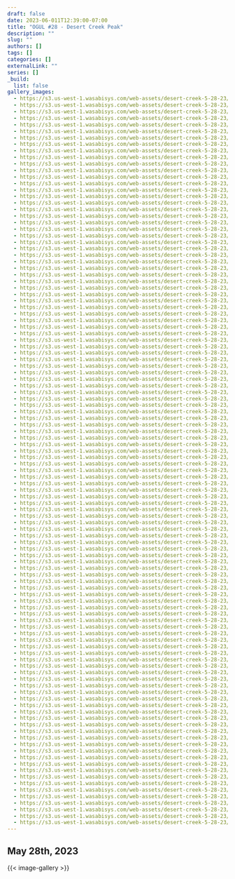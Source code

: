 ```yaml
---
draft: false
date: 2023-06-011T12:39:00-07:00
title: "OGUL #28 - Desert Creek Peak"
description: ""
slug: ""
authors: []
tags: []
categories: []
externalLink: ""
series: []
_build:
  list: false
gallery_images:
  - https://s3.us-west-1.wasabisys.com/web-assets/desert-creek-5-28-23/PXL_20230528_143426483.jpg
  - https://s3.us-west-1.wasabisys.com/web-assets/desert-creek-5-28-23/PXL_20230528_145335055.jpg
  - https://s3.us-west-1.wasabisys.com/web-assets/desert-creek-5-28-23/PXL_20230528_145640975.jpg
  - https://s3.us-west-1.wasabisys.com/web-assets/desert-creek-5-28-23/PXL_20230528_150654980.jpg
  - https://s3.us-west-1.wasabisys.com/web-assets/desert-creek-5-28-23/PXL_20230528_150710217.jpg
  - https://s3.us-west-1.wasabisys.com/web-assets/desert-creek-5-28-23/PXL_20230528_150717381.jpg
  - https://s3.us-west-1.wasabisys.com/web-assets/desert-creek-5-28-23/PXL_20230528_150909166.jpg
  - https://s3.us-west-1.wasabisys.com/web-assets/desert-creek-5-28-23/PXL_20230528_151247318.jpg
  - https://s3.us-west-1.wasabisys.com/web-assets/desert-creek-5-28-23/PXL_20230528_151322922.PANO.jpg
  - https://s3.us-west-1.wasabisys.com/web-assets/desert-creek-5-28-23/PXL_20230528_151833954.jpg
  - https://s3.us-west-1.wasabisys.com/web-assets/desert-creek-5-28-23/PXL_20230528_152606580.jpg
  - https://s3.us-west-1.wasabisys.com/web-assets/desert-creek-5-28-23/PXL_20230528_152609067.jpg
  - https://s3.us-west-1.wasabisys.com/web-assets/desert-creek-5-28-23/PXL_20230528_152613322.jpg
  - https://s3.us-west-1.wasabisys.com/web-assets/desert-creek-5-28-23/PXL_20230528_152614590.jpg
  - https://s3.us-west-1.wasabisys.com/web-assets/desert-creek-5-28-23/PXL_20230528_153102048.jpg
  - https://s3.us-west-1.wasabisys.com/web-assets/desert-creek-5-28-23/PXL_20230528_153103870.jpg
  - https://s3.us-west-1.wasabisys.com/web-assets/desert-creek-5-28-23/PXL_20230528_153305227.jpg
  - https://s3.us-west-1.wasabisys.com/web-assets/desert-creek-5-28-23/PXL_20230528_154046363.jpg
  - https://s3.us-west-1.wasabisys.com/web-assets/desert-creek-5-28-23/PXL_20230528_154901747.jpg
  - https://s3.us-west-1.wasabisys.com/web-assets/desert-creek-5-28-23/PXL_20230528_154926220.jpg
  - https://s3.us-west-1.wasabisys.com/web-assets/desert-creek-5-28-23/PXL_20230528_155208374.jpg
  - https://s3.us-west-1.wasabisys.com/web-assets/desert-creek-5-28-23/PXL_20230528_155442956.jpg
  - https://s3.us-west-1.wasabisys.com/web-assets/desert-creek-5-28-23/PXL_20230528_155512030.PORTRAIT.jpg
  - https://s3.us-west-1.wasabisys.com/web-assets/desert-creek-5-28-23/PXL_20230528_155513462.PORTRAIT.jpg
  - https://s3.us-west-1.wasabisys.com/web-assets/desert-creek-5-28-23/PXL_20230528_160430427.jpg
  - https://s3.us-west-1.wasabisys.com/web-assets/desert-creek-5-28-23/PXL_20230528_160510342.jpg
  - https://s3.us-west-1.wasabisys.com/web-assets/desert-creek-5-28-23/PXL_20230528_160823053.jpg
  - https://s3.us-west-1.wasabisys.com/web-assets/desert-creek-5-28-23/PXL_20230528_161935313.jpg
  - https://s3.us-west-1.wasabisys.com/web-assets/desert-creek-5-28-23/PXL_20230528_162027609.jpg
  - https://s3.us-west-1.wasabisys.com/web-assets/desert-creek-5-28-23/PXL_20230528_162029350.jpg
  - https://s3.us-west-1.wasabisys.com/web-assets/desert-creek-5-28-23/PXL_20230528_162128370.jpg
  - https://s3.us-west-1.wasabisys.com/web-assets/desert-creek-5-28-23/PXL_20230528_162129675.jpg
  - https://s3.us-west-1.wasabisys.com/web-assets/desert-creek-5-28-23/PXL_20230528_162131357.jpg
  - https://s3.us-west-1.wasabisys.com/web-assets/desert-creek-5-28-23/PXL_20230528_162355910.jpg
  - https://s3.us-west-1.wasabisys.com/web-assets/desert-creek-5-28-23/PXL_20230528_162457763.jpg
  - https://s3.us-west-1.wasabisys.com/web-assets/desert-creek-5-28-23/PXL_20230528_163603275.jpg
  - https://s3.us-west-1.wasabisys.com/web-assets/desert-creek-5-28-23/PXL_20230528_164302271.jpg
  - https://s3.us-west-1.wasabisys.com/web-assets/desert-creek-5-28-23/PXL_20230528_164305071.jpg
  - https://s3.us-west-1.wasabisys.com/web-assets/desert-creek-5-28-23/PXL_20230528_165113313.jpg
  - https://s3.us-west-1.wasabisys.com/web-assets/desert-creek-5-28-23/PXL_20230528_165118342.jpg
  - https://s3.us-west-1.wasabisys.com/web-assets/desert-creek-5-28-23/PXL_20230528_165721647.jpg
  - https://s3.us-west-1.wasabisys.com/web-assets/desert-creek-5-28-23/PXL_20230528_170023759.jpg
  - https://s3.us-west-1.wasabisys.com/web-assets/desert-creek-5-28-23/PXL_20230528_170428759.jpg
  - https://s3.us-west-1.wasabisys.com/web-assets/desert-creek-5-28-23/PXL_20230528_170951016.jpg
  - https://s3.us-west-1.wasabisys.com/web-assets/desert-creek-5-28-23/PXL_20230528_172437216.jpg
  - https://s3.us-west-1.wasabisys.com/web-assets/desert-creek-5-28-23/PXL_20230528_172439792.jpg
  - https://s3.us-west-1.wasabisys.com/web-assets/desert-creek-5-28-23/PXL_20230528_172924621.PANO.jpg
  - https://s3.us-west-1.wasabisys.com/web-assets/desert-creek-5-28-23/PXL_20230528_172935948.jpg
  - https://s3.us-west-1.wasabisys.com/web-assets/desert-creek-5-28-23/PXL_20230528_173205349.jpg
  - https://s3.us-west-1.wasabisys.com/web-assets/desert-creek-5-28-23/PXL_20230528_173934681.jpg
  - https://s3.us-west-1.wasabisys.com/web-assets/desert-creek-5-28-23/PXL_20230528_173941724.jpg
  - https://s3.us-west-1.wasabisys.com/web-assets/desert-creek-5-28-23/PXL_20230528_173949145.jpg
  - https://s3.us-west-1.wasabisys.com/web-assets/desert-creek-5-28-23/PXL_20230528_174012221.jpg
  - https://s3.us-west-1.wasabisys.com/web-assets/desert-creek-5-28-23/PXL_20230528_174132001.jpg
  - https://s3.us-west-1.wasabisys.com/web-assets/desert-creek-5-28-23/PXL_20230528_174140255.jpg
  - https://s3.us-west-1.wasabisys.com/web-assets/desert-creek-5-28-23/PXL_20230528_174141802.jpg
  - https://s3.us-west-1.wasabisys.com/web-assets/desert-creek-5-28-23/PXL_20230528_174142870.jpg
  - https://s3.us-west-1.wasabisys.com/web-assets/desert-creek-5-28-23/PXL_20230528_174144043.jpg
  - https://s3.us-west-1.wasabisys.com/web-assets/desert-creek-5-28-23/PXL_20230528_174145234.jpg
  - https://s3.us-west-1.wasabisys.com/web-assets/desert-creek-5-28-23/PXL_20230528_174146634.jpg
  - https://s3.us-west-1.wasabisys.com/web-assets/desert-creek-5-28-23/PXL_20230528_174147952.jpg
  - https://s3.us-west-1.wasabisys.com/web-assets/desert-creek-5-28-23/PXL_20230528_174149284.jpg
  - https://s3.us-west-1.wasabisys.com/web-assets/desert-creek-5-28-23/PXL_20230528_174151559.jpg
  - https://s3.us-west-1.wasabisys.com/web-assets/desert-creek-5-28-23/PXL_20230528_174152362.jpg
  - https://s3.us-west-1.wasabisys.com/web-assets/desert-creek-5-28-23/PXL_20230528_174242455.PANO.jpg
  - https://s3.us-west-1.wasabisys.com/web-assets/desert-creek-5-28-23/PXL_20230528_175202481.jpg
  - https://s3.us-west-1.wasabisys.com/web-assets/desert-creek-5-28-23/PXL_20230528_175756116.jpg
  - https://s3.us-west-1.wasabisys.com/web-assets/desert-creek-5-28-23/PXL_20230528_180036932.jpg
  - https://s3.us-west-1.wasabisys.com/web-assets/desert-creek-5-28-23/PXL_20230528_180044870.jpg
  - https://s3.us-west-1.wasabisys.com/web-assets/desert-creek-5-28-23/PXL_20230528_181400309.jpg
  - https://s3.us-west-1.wasabisys.com/web-assets/desert-creek-5-28-23/PXL_20230528_181546192.jpg
  - https://s3.us-west-1.wasabisys.com/web-assets/desert-creek-5-28-23/PXL_20230528_182725687.jpg
  - https://s3.us-west-1.wasabisys.com/web-assets/desert-creek-5-28-23/PXL_20230528_183108626.jpg
  - https://s3.us-west-1.wasabisys.com/web-assets/desert-creek-5-28-23/PXL_20230528_183712363.jpg
  - https://s3.us-west-1.wasabisys.com/web-assets/desert-creek-5-28-23/PXL_20230528_183816168.jpg
  - https://s3.us-west-1.wasabisys.com/web-assets/desert-creek-5-28-23/PXL_20230528_185207563.jpg
  - https://s3.us-west-1.wasabisys.com/web-assets/desert-creek-5-28-23/PXL_20230528_185259425.jpg
  - https://s3.us-west-1.wasabisys.com/web-assets/desert-creek-5-28-23/PXL_20230528_185743197.jpg
  - https://s3.us-west-1.wasabisys.com/web-assets/desert-creek-5-28-23/PXL_20230528_190531589.jpg
  - https://s3.us-west-1.wasabisys.com/web-assets/desert-creek-5-28-23/PXL_20230528_191042880.jpg
  - https://s3.us-west-1.wasabisys.com/web-assets/desert-creek-5-28-23/PXL_20230528_191047042.jpg
  - https://s3.us-west-1.wasabisys.com/web-assets/desert-creek-5-28-23/PXL_20230528_192111892.jpg
  - https://s3.us-west-1.wasabisys.com/web-assets/desert-creek-5-28-23/PXL_20230528_192801043.jpg
  - https://s3.us-west-1.wasabisys.com/web-assets/desert-creek-5-28-23/PXL_20230528_193350130.jpg
  - https://s3.us-west-1.wasabisys.com/web-assets/desert-creek-5-28-23/PXL_20230528_193352648.jpg
  - https://s3.us-west-1.wasabisys.com/web-assets/desert-creek-5-28-23/PXL_20230528_193922433.jpg
  - https://s3.us-west-1.wasabisys.com/web-assets/desert-creek-5-28-23/PXL_20230528_193924260.jpg
  - https://s3.us-west-1.wasabisys.com/web-assets/desert-creek-5-28-23/PXL_20230528_194324817.jpg
  - https://s3.us-west-1.wasabisys.com/web-assets/desert-creek-5-28-23/PXL_20230528_194735842.jpg
  - https://s3.us-west-1.wasabisys.com/web-assets/desert-creek-5-28-23/PXL_20230528_195041705.jpg
  - https://s3.us-west-1.wasabisys.com/web-assets/desert-creek-5-28-23/PXL_20230528_195043608.jpg
  - https://s3.us-west-1.wasabisys.com/web-assets/desert-creek-5-28-23/PXL_20230528_195047336.jpg
  - https://s3.us-west-1.wasabisys.com/web-assets/desert-creek-5-28-23/PXL_20230528_195159395.jpg
  - https://s3.us-west-1.wasabisys.com/web-assets/desert-creek-5-28-23/PXL_20230528_200503852.jpg
  - https://s3.us-west-1.wasabisys.com/web-assets/desert-creek-5-28-23/PXL_20230528_200506254.jpg
  - https://s3.us-west-1.wasabisys.com/web-assets/desert-creek-5-28-23/PXL_20230528_200509597.jpg
  - https://s3.us-west-1.wasabisys.com/web-assets/desert-creek-5-28-23/PXL_20230528_202614787.jpg
  - https://s3.us-west-1.wasabisys.com/web-assets/desert-creek-5-28-23/PXL_20230528_204222536.PANO.jpg
  - https://s3.us-west-1.wasabisys.com/web-assets/desert-creek-5-28-23/PXL_20230528_204340314.jpg
  - https://s3.us-west-1.wasabisys.com/web-assets/desert-creek-5-28-23/PXL_20230528_212822196.jpg
  - https://s3.us-west-1.wasabisys.com/web-assets/desert-creek-5-28-23/PXL_20230528_212829572.jpg
  - https://s3.us-west-1.wasabisys.com/web-assets/desert-creek-5-28-23/PXL_20230528_212836810.jpg
  - https://s3.us-west-1.wasabisys.com/web-assets/desert-creek-5-28-23/PXL_20230528_212841057.jpg
  - https://s3.us-west-1.wasabisys.com/web-assets/desert-creek-5-28-23/PXL_20230528_212842453.jpg
  - https://s3.us-west-1.wasabisys.com/web-assets/desert-creek-5-28-23/PXL_20230528_220257286.jpg
  - https://s3.us-west-1.wasabisys.com/web-assets/desert-creek-5-28-23/PXL_20230528_220258514.jpg
  - https://s3.us-west-1.wasabisys.com/web-assets/desert-creek-5-28-23/PXL_20230528_220300035.jpg
  - https://s3.us-west-1.wasabisys.com/web-assets/desert-creek-5-28-23/PXL_20230529_003143064.jpg
  - https://s3.us-west-1.wasabisys.com/web-assets/desert-creek-5-28-23/PXL_20230529_005029528.jpg
  - https://s3.us-west-1.wasabisys.com/web-assets/desert-creek-5-28-23/PXL_20230529_010120884.jpg
  - https://s3.us-west-1.wasabisys.com/web-assets/desert-creek-5-28-23/PXL_20230529_010913822.jpg
  - https://s3.us-west-1.wasabisys.com/web-assets/desert-creek-5-28-23/PXL_20230529_013843243.jpg
---
```


## May 28th, 2023

{{< image-gallery >}}